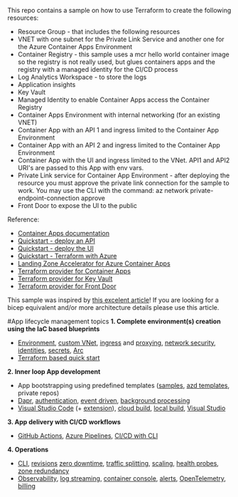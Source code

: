 
This repo contains a sample on how to use Terraform to create the following resources:
* Resource Group - that includes the following resources
* VNET with one subnet for the Private Link Service and another one for the Azure Container Apps Environment
* Container Registry - this sample uses a mcr hello world container image so the registry is not really used, but glues containers apps and the registry with a managed identity for the CI/CD process
* Log Analytics Workspace - to store the logs
* Application insights
* Key Vault
* Managed Identity to enable Container Apps access the Container Registry
* Container Apps Environment with internal networking (for an existing VNET)
* Container App with an API 1 and ingress limited to the Container App Environment
* Container App with an API 2 and ingress limited to the Container App Environment
* Container App with the UI and ingress limited to the VNet. API1 and API2 URI's are passed to this App with env vars.
* Private Link service for Container App Environment - after deploying the resource you must approve the private link connection for the sample to work. You may use the CLI with the command: az network private-endpoint-connection approve
* Front Door to expose the UI to the public

Reference:
* [Container Apps documentation](https://learn.microsoft.com/en-us/azure/container-apps/)
* [Quickstart - deploy an API](https://learn.microsoft.com/en-us/azure/container-apps/quickstart-code-to-cloud)
* [Quickstart - deploy the UI](https://learn.microsoft.com/en-us/azure/container-apps/communicate-between-microservices)
* [Quickstart - Terraform with Azure](https://learn.microsoft.com/en-us/azure/developer/terraform/create-resource-group)
* [Landing Zone Accelerator for Azure Container Apps](https://github.com/Azure/ACA-Landing-Zone-Accelerator)
* [Terraform provider for Container Apps](https://registry.terraform.io/providers/hashicorp/azurerm/latest/docs/resources/container_app)
* [Terraform provider for Key Vault](https://registry.terraform.io/providers/hashicorp/azurerm/latest/docs/resources/key_vault)
* [Terraform provider for Front Door](https://registry.terraform.io/providers/hashicorp/azurerm/latest/docs/resources/cdn_frontdoor_origin)

This sample was inspired by [this excelent article](https://techcommunity.microsoft.com/t5/fasttrack-for-azure/integrating-azure-front-door-waf-with-azure-container-apps/ba-p/3729081)! If you are looking for a bicep equivalent and/or more architecture details please use this article. 


#App lifecycle management topics
__1. Complete environment(s) creation using the IaC based blueprints__
* [Environment](https://learn.microsoft.com/en-us/azure/container-apps/environment), [custom VNet](https://learn.microsoft.com/en-us/azure/container-apps/networking#custom-vnet-configuration), [ingress](https://learn.microsoft.com/en-us/azure/container-apps/ingress-overview) and [proxying](https://learn.microsoft.com/en-us/azure/container-apps/firewall-integration), [network security](https://learn.microsoft.com/en-us/azure/container-apps/firewall-integration), [identities](https://learn.microsoft.com/en-us/azure/container-apps/managed-identity?tabs=portal%2Cdotnet), [secrets](https://learn.microsoft.com/en-us/azure/container-apps/manage-secrets?tabs=arm-template), [Arc](https://learn.microsoft.com/en-us/azure/container-apps/azure-arc-overview)
* [Terraform based quick start](https://github.com/vieiraae/aca-blueprint)

__2. Inner loop App development__
* App bootstrapping using predefined templates ([samples](https://learn.microsoft.com/en-us/azure/container-apps/samples), [azd templates](https://azure.github.io/awesome-azd/), private repos)
* [Dapr](https://learn.microsoft.com/en-us/azure/container-apps/dapr-overview?tabs=bicep1%2Cyaml), [authentication](https://learn.microsoft.com/en-us/azure/container-apps/authentication-azure-active-directory), [event driven](https://learn.microsoft.com/en-us/azure/container-apps/microservices-dapr-bindings?pivots=nodejs), [background processing](https://learn.microsoft.com/en-us/azure/container-apps/background-processing?tabs=bash)
* [Visual Studio Code](https://learn.microsoft.com/en-us/azure/container-apps/deploy-visual-studio-code) (+ [extension](https://marketplace.visualstudio.com/items?itemName=ms-azuretools.vscode-azurecontainerapps)), [cloud build](https://learn.microsoft.com/en-us/azure/container-apps/quickstart-code-to-cloud?tabs=bash%2Ccsharp&pivots=acr-remote), [local build](https://learn.microsoft.com/en-us/azure/container-apps/quickstart-code-to-cloud?tabs=bash%2Ccsharp&pivots=docker-local), [Visual Studio](https://learn.microsoft.com/en-us/azure/container-apps/deploy-visual-studio)

__3. App delivery with CI/CD workflows__
* [GitHub Actions](https://learn.microsoft.com/en-us/azure/container-apps/github-actions), [Azure Pipelines](https://learn.microsoft.com/en-us/azure/container-apps/azure-pipelines), [CI/CD with CLI](https://learn.microsoft.com/en-us/azure/container-apps/github-actions)

__4. Operations__
* [CLI](https://learn.microsoft.com/en-us/cli/azure/containerapp?view=azure-cli-latest&preserve-view=true), [revisions](https://learn.microsoft.com/en-us/azure/container-apps/revisions-manage?tabs=bash) [zero downtime](https://learn.microsoft.com/en-us/azure/container-apps/application-lifecycle-management), [traffic splitting](https://learn.microsoft.com/en-us/azure/container-apps/traffic-splitting?pivots=azure-cli), [scaling](https://learn.microsoft.com/en-us/azure/container-apps/scale-app?pivots=azure-cli), [health probes](https://learn.microsoft.com/en-us/azure/container-apps/health-probes?tabs=arm-template), [zone redundancy](https://learn.microsoft.com/en-us/azure/container-apps/disaster-recovery?tabs=bash)
* [Observability](https://learn.microsoft.com/en-us/azure/container-apps/observability), [log streaming](https://learn.microsoft.com/en-us/azure/container-apps/log-streaming?tabs=bash), [container console](https://learn.microsoft.com/en-us/azure/container-apps/container-console?tabs=bash), [alerts](https://learn.microsoft.com/en-us/azure/container-apps/alerts), [OpenTelemetry](https://learn.microsoft.com/en-us/azure/azure-monitor/app/opentelemetry-enable?tabs=net), [billing](https://learn.microsoft.com/en-us/azure/container-apps/billing)
